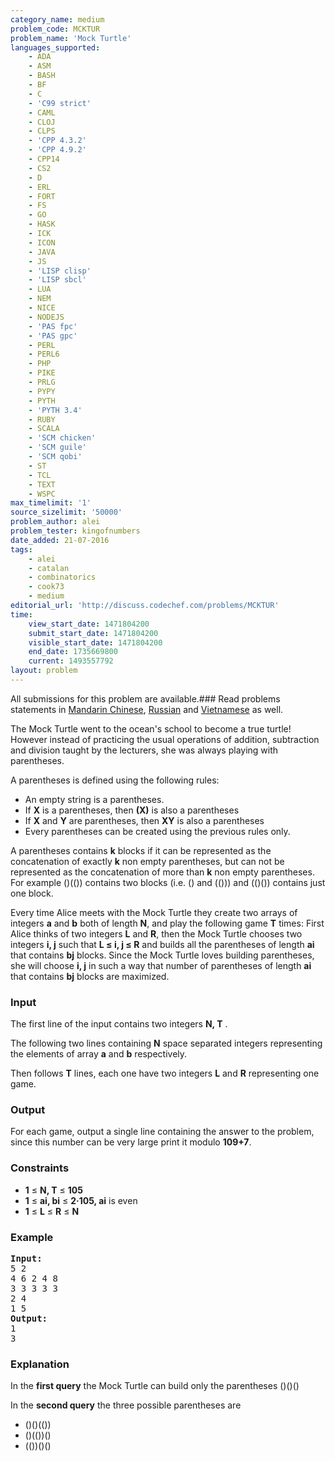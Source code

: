 ```yaml
---
category_name: medium
problem_code: MCKTUR
problem_name: 'Mock Turtle'
languages_supported:
    - ADA
    - ASM
    - BASH
    - BF
    - C
    - 'C99 strict'
    - CAML
    - CLOJ
    - CLPS
    - 'CPP 4.3.2'
    - 'CPP 4.9.2'
    - CPP14
    - CS2
    - D
    - ERL
    - FORT
    - FS
    - GO
    - HASK
    - ICK
    - ICON
    - JAVA
    - JS
    - 'LISP clisp'
    - 'LISP sbcl'
    - LUA
    - NEM
    - NICE
    - NODEJS
    - 'PAS fpc'
    - 'PAS gpc'
    - PERL
    - PERL6
    - PHP
    - PIKE
    - PRLG
    - PYPY
    - PYTH
    - 'PYTH 3.4'
    - RUBY
    - SCALA
    - 'SCM chicken'
    - 'SCM guile'
    - 'SCM qobi'
    - ST
    - TCL
    - TEXT
    - WSPC
max_timelimit: '1'
source_sizelimit: '50000'
problem_author: alei
problem_tester: kingofnumbers
date_added: 21-07-2016
tags:
    - alei
    - catalan
    - combinatorics
    - cook73
    - medium
editorial_url: 'http://discuss.codechef.com/problems/MCKTUR'
time:
    view_start_date: 1471804200
    submit_start_date: 1471804200
    visible_start_date: 1471804200
    end_date: 1735669800
    current: 1493557792
layout: problem
---
```

All submissions for this problem are available.###  Read problems statements in [Mandarin Chinese](http://www.codechef.com/download/translated/COOK73/mandarin/MCKTUR.pdf), [Russian](http://www.codechef.com/download/translated/COOK73/russian/MCKTUR.pdf) and [Vietnamese](http://www.codechef.com/download/translated/COOK73/vietnamese/MCKTUR.pdf) as well.

The Mock Turtle went to the ocean's school to become a true turtle! However instead of practicing the usual operations of addition, subtraction and division taught by the lecturers, she was always playing with parentheses.

A parentheses is defined using the following rules:

- An empty string is a parentheses.
- If **X** is a parentheses, then **(X)** is also a parentheses
- If **X** and **Y** are parentheses, then **XY** is also a parentheses
- Every parentheses can be created using the previous rules only.

A parentheses contains **k** blocks if it can be represented as the concatenation of exactly **k** non empty parentheses, but can not be represented as the concatenation of more than **k** non empty parentheses. For example ()(()) contains two blocks (i.e. () and (())) and (()()) contains just one block.

Every time Alice meets with the Mock Turtle they create two arrays of integers **a** and **b** both of length **N**, and play the following game **T** times: First Alice thinks of two integers **L** and **R**, then the Mock Turtle chooses two integers **i, j** such that **L ≤ i, j ≤ R** and builds all the parentheses of length **ai** that contains **bj** blocks. Since the Mock Turtle loves building parentheses, she will choose **i, j** in such a way that number of parentheses of length **ai** that contains **bj** blocks are maximized.

### Input

The first line of the input contains two integers **N, T** .

The following two lines containing **N** space separated integers representing the elements of array **a** and **b** respectively.

Then follows **T** lines, each one have two integers **L** and **R** representing one game.

### Output

For each game, output a single line containing the answer to the problem, since this number can be very large print it modulo **109+7**.

### Constraints

- **1** ≤ **N, T** ≤ **105**
- **1** ≤ **ai, bi** ≤ **2·105, ai** is even
- **1** ≤ **L** ≤ **R** ≤ **N**

### Example

<pre><b>Input:</b><tt>
5 2
4 6 2 4 8
3 3 3 3 3
2 4
1 5</tt>
<b>Output:</b><tt>
1
3</tt>
</pre>
### Explanation

In the **first query** the Mock Turtle can build only the parentheses ()()()

In the **second query** the three possible parentheses are

- ()()(())
- ()(())()
- (())()()
